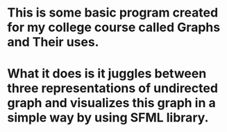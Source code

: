 # This is some basic program created for my college course called Graphs and Their uses.
# What it does is it juggles between three representations of undirected graph and visualizes this graph in a simple way by using SFML library.
